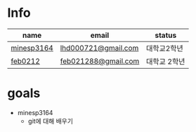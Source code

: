 
# Info
| name                                             | email                  | status       |
|--------------------------------------------------|------------------------|--------------|
|[minesp3164](https://github.com/minesp3164)       |lhd000721@gmail.com     |대학교2학년    |
|[feb0212](https://github.com/feb0212)             |feb021288@gmail.com     |대학교 2학년

# goals

* minesp3164
    - git에 대해 배우기